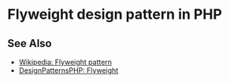 # Flyweight design pattern in PHP

## See Also

* [Wikipedia: Flyweight pattern](https://en.wikipedia.org/wiki/Flyweight_pattern)
* [DesignPatternsPHP: Flyweight](http://designpatternsphp.readthedocs.io/en/latest/Structural/Flyweight/README.html)
